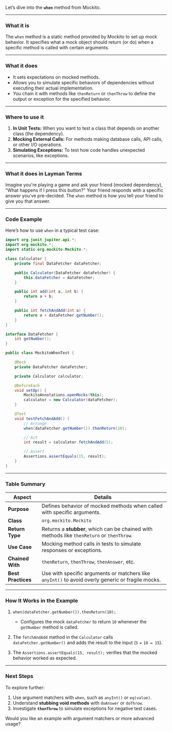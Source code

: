 Let’s dive into the **`when`** method from Mockito.

---

### **What it is**
The `when` method is a static method provided by Mockito to set up mock behavior. It specifies what a mock object should return (or do) when a specific method is called with certain arguments.

---

### **What it does**
- It sets expectations on mocked methods.
- Allows you to simulate specific behaviors of dependencies without executing their actual implementation.
- You chain it with methods like `thenReturn` or `thenThrow` to define the output or exception for the specified behavior.

---

### **Where to use it**
1. **In Unit Tests:** When you want to test a class that depends on another class (the dependency).
2. **Mocking External Calls:** For methods making database calls, API calls, or other I/O operations.
3. **Simulating Exceptions:** To test how code handles unexpected scenarios, like exceptions.

---

### **What it does in Layman Terms**
Imagine you're playing a game and ask your friend (mocked dependency), "What happens if I press this button?" Your friend responds with a specific answer you’ve pre-decided. The `when` method is how you tell your friend to give you that answer.

---

### **Code Example**

Here’s how to use `when` in a typical test case:

```java
import org.junit.jupiter.api.*;
import org.mockito.*;
import static org.mockito.Mockito.*;

class Calculator {
    private final DataFetcher dataFetcher;

    public Calculator(DataFetcher dataFetcher) {
        this.dataFetcher = dataFetcher;
    }

    public int add(int a, int b) {
        return a + b;
    }

    public int fetchAndAdd(int a) {
        return a + dataFetcher.getNumber();
    }
}

interface DataFetcher {
    int getNumber();
}

public class MockitoWhenTest {

    @Mock
    private DataFetcher dataFetcher;

    private Calculator calculator;

    @BeforeEach
    void setUp() {
        MockitoAnnotations.openMocks(this);
        calculator = new Calculator(dataFetcher);
    }

    @Test
    void testFetchAndAdd() {
        // Arrange
        when(dataFetcher.getNumber()).thenReturn(10);

        // Act
        int result = calculator.fetchAndAdd(5);

        // Assert
        Assertions.assertEquals(15, result);
    }
}
```

---

### **Table Summary**

| **Aspect**            | **Details**                                                                                       |
|-----------------------|---------------------------------------------------------------------------------------------------|
| **Purpose**           | Defines behavior of mocked methods when called with specific arguments.                          |
| **Class**             | `org.mockito.Mockito`                                                                            |
| **Return Type**       | Returns a **stubber**, which can be chained with methods like `thenReturn` or `thenThrow`.        |
| **Use Case**          | Mocking method calls in tests to simulate responses or exceptions.                                |
| **Chained With**      | `thenReturn`, `thenThrow`, `thenAnswer`, etc.                                                     |
| **Best Practices**    | Use with specific arguments or matchers like `anyInt()` to avoid overly generic or fragile mocks. |

---

### **How It Works in the Example**
1. `when(dataFetcher.getNumber()).thenReturn(10);`  
   - Configures the mock `dataFetcher` to return `10` whenever the `getNumber` method is called.
   
2. The `fetchAndAdd` method in the `Calculator` calls `dataFetcher.getNumber()` and adds the result to the input (`5` + `10 = 15`).

3. The `Assertions.assertEquals(15, result);` verifies that the mocked behavior worked as expected.

---

### **Next Steps**
To explore further:
1. Use argument matchers with `when`, such as `anyInt()` or `eq(value)`.
2. Understand **stubbing void methods** with `doAnswer` or `doThrow`.
3. Investigate **`thenThrow`** to simulate exceptions for negative test cases.

Would you like an example with argument matchers or more advanced usage?
